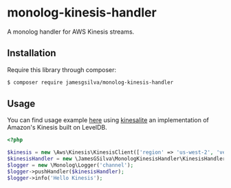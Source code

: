 # monolog-kinesis-handler

A monolog handler for AWS Kinesis streams.

## Installation

Require this library through composer:

```bash
$ composer require jamesgsilva/monolog-kinesis-handler
```

## Usage

You can find usage example [here](example) using [kinesalite](https://github.com/mhart/kinesalite) an implementation of Amazon's Kinesis built on LevelDB.

```php
<?php

$kinesis = new \Aws\Kinesis\KinesisClient(['region' => 'us-west-2', 'version' => 'latest']);
$kinesisHandler = new \JamesGSilva\MonologKinesisHandler\KinesisHandler($kinesis, 'stream-name');
$logger = new \Monolog\Logger('channel');
$logger->pushHandler($kinesisHandler);
$logger->info('Hello Kinesis');
```